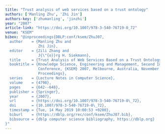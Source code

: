 ```yaml
---
title: "Trust analysis of web services based on a trust ontology"
authors: ['Manling Zhu', 'Zhi Jin']
authors-key: ['zhumanling', 'jinzhi']
year: "2007"
article-link: "https://doi.org/10.1007/978-3-540-76719-0_72"
venue: "KSEM"
bibex: "@inproceedings{DBLP:conf/ksem/ZhuJ07,
  author    = {Manling Zhu and
               Zhi Jin},
  editor    = {Zili Zhang and
               J{\"{o}}rg H. Siekmann},
  title     = {Trust Analysis of Web Services Based on a Trust Ontology},
  booktitle = {Knowledge Science, Engineering and Management, Second International
               Conference, {KSEM} 2007, Melbourne, Australia, November 28-30, 2007,
               Proceedings},
  series    = {Lecture Notes in Computer Science},
  volume    = {4798},
  pages     = {642--648},
  publisher = {Springer},
  year      = {2007},
  url       = {https://doi.org/10.1007/978-3-540-76719-0\_72},
  doi       = {10.1007/978-3-540-76719-0\_72},
  timestamp = {Tue, 14 May 2019 10:00:53 +0200},
  biburl    = {https://dblp.org/rec/conf/ksem/ZhuJ07.bib},
  bibsource = {dblp computer science bibliography, https://dblp.org}
}"
---
```

